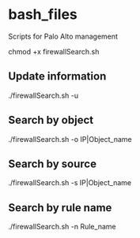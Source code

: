 # bash_files
Scripts for Palo Alto management

chmod +x firewallSearch.sh

## Update information

./firewallSearch.sh -u

## Search by object

./firewallSearch.sh -o IP|Object_name

## Search by source

./firewallSearch.sh -s IP|Object_name

## Search by rule name

./firewallSearch.sh -n Rule_name
